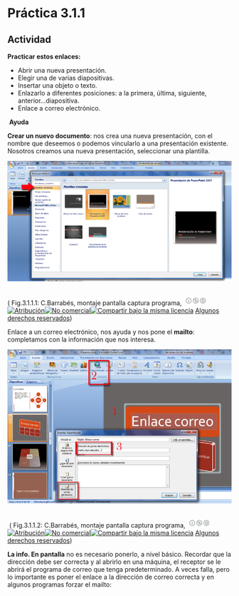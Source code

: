 # Práctica 3.1.1

## Actividad

**Practicar estos enlaces:**

*   Abrir una nueva presentación. 
*   Elegir una de varias diapositivas.
*   Insertar una objeto o texto.
*   Enlazarlo a diferentes posiciones: a la primera, última, siguiente, anterior…diapositiva.
*   Enlace a correo electrónico.

 **Ayuda**

**Crear un nuevo documento**: nos crea una nueva presentación, con el nombre que deseemos o podemos vincularlo a una presentación existente. Nosotros creamos una nueva presentación, seleccionar una plantilla.


![Enlace a un documento nuevo Powerpoint](img/plantilla.png "Ir a documento en Powepoint") 



( Fig.3.1.1.1: C.Barrabés, montaje pantalla captura programa, ![Atribución — Debe reconocer los créditos de la obra de la manera especificada por el autor o el licenciante (pero no de una manera que sugiera que tiene su apoyo o que apoyan el uso que hace de su obra). No Comercial — No puede utilizar esta obra para fines comerciales. Compartir bajo la Misma Licencia — Si altera o transforma esta obra, o genera una obra derivada, sólo puede distribuir la obra generada bajo una licencia idéntica a ésta.](img/1algunosderechosreservados.png "Licencia Atribución, no comercial y Compartir bajo la Misma Licencia")[![Atribución](http://l.yimg.com/g/images/spaceout.gif "Atribución")![No comercial](http://l.yimg.com/g/images/spaceout.gif "No comercial")![Compartir bajo la misma licencia](http://l.yimg.com/g/images/spaceout.gif "Compartir bajo la misma licencia")](http://creativecommons.org/licenses/by-nc-sa/2.0/) [Algunos derechos reservados](http://creativecommons.org/licenses/by-nc-sa/2.0/deed.es "Derechos reservados. Atribución-NoComercial-CompartirIgual 2.0 Genérica (CC BY-NC-SA 2.0)"))


Enlace a un correo electrónico, nos ayuda y nos pone el **mailto**: completamos con la información que nos interesa.


![Enlace a Correo PowerPoint](img/enalce-correo-electronico.png "Powerpoint enlace a mail") 



 ( Fig.3.1.1.2: C.Barrabés, montaje pantalla captura programa, ![Atribución — Debe reconocer los créditos de la obra de la manera especificada por el autor o el licenciante (pero no de una manera que sugiera que tiene su apoyo o que apoyan el uso que hace de su obra). No Comercial — No puede utilizar esta obra para fines comerciales. Compartir bajo la Misma Licencia — Si altera o transforma esta obra, o genera una obra derivada, sólo puede distribuir la obra generada bajo una licencia idéntica a ésta.](img/1algunosderechosreservados.png "Licencia Atribución, no comercial y Compartir bajo la Misma Licencia")[![Atribución](http://l.yimg.com/g/images/spaceout.gif "Atribución")![No comercial](http://l.yimg.com/g/images/spaceout.gif "No comercial")![Compartir bajo la misma licencia](http://l.yimg.com/g/images/spaceout.gif "Compartir bajo la misma licencia")](http://creativecommons.org/licenses/by-nc-sa/2.0/) [Algunos derechos reservados](http://creativecommons.org/licenses/by-nc-sa/2.0/deed.es "Derechos reservados. Atribución-NoComercial-CompartirIgual 2.0 Genérica (CC BY-NC-SA 2.0)"))


**La info. En pantalla** no es necesario ponerlo, a nivel básico. Recordar que la dirección debe ser correcta y al abrirlo en una máquina, el receptor se le abrirá el programa de correo que tenga predeterminado. A veces falla, pero lo importante es poner el enlace a la dirección de correo correcta y en algunos programas forzar el mailto:


